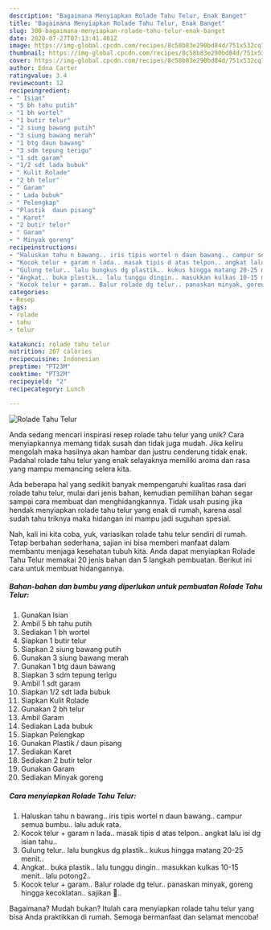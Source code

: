 ```yaml
---
description: "Bagaimana Menyiapkan Rolade Tahu Telur, Enak Banget"
title: "Bagaimana Menyiapkan Rolade Tahu Telur, Enak Banget"
slug: 300-bagaimana-menyiapkan-rolade-tahu-telur-enak-banget
date: 2020-07-27T07:13:41.401Z
image: https://img-global.cpcdn.com/recipes/8c58b83e290bd84d/751x532cq70/rolade-tahu-telur-foto-resep-utama.jpg
thumbnail: https://img-global.cpcdn.com/recipes/8c58b83e290bd84d/751x532cq70/rolade-tahu-telur-foto-resep-utama.jpg
cover: https://img-global.cpcdn.com/recipes/8c58b83e290bd84d/751x532cq70/rolade-tahu-telur-foto-resep-utama.jpg
author: Edna Carter
ratingvalue: 3.4
reviewcount: 12
recipeingredient:
- " Isian"
- "5 bh tahu putih"
- "1 bh wortel"
- "1 butir telur"
- "2 siung bawang putih"
- "3 siung bawang merah"
- "1 btg daun bawang"
- "3 sdm tepung terigu"
- "1 sdt garam"
- "1/2 sdt lada bubuk"
- " Kulit Rolade"
- "2 bh telur"
- " Garam"
- " Lada bubuk"
- " Pelengkap"
- "Plastik  daun pisang"
- " Karet"
- "2 butir telor"
- " Garam"
- " Minyak goreng"
recipeinstructions:
- "Haluskan tahu n bawang.. iris tipis wortel n daun bawang.. campur semua bumbu.. lalu aduk rata."
- "Kocok telur + garam n lada.. masak tipis d atas telpon.. angkat lalu isi dg isian tahu.."
- "Gulung telur.. lalu bungkus dg plastik.. kukus hingga matang 20-25 menit.."
- "Angkat.. buka plastik.. lalu tunggu dingin.. masukkan kulkas 10-15 menit.. lalu potong2.."
- "Kocok telur + garam.. Balur rolade dg telur.. panaskan minyak, goreng hingga kecoklatan.. sajikan 💛.."
categories:
- Resep
tags:
- rolade
- tahu
- telur

katakunci: rolade tahu telur 
nutrition: 267 calories
recipecuisine: Indonesian
preptime: "PT23M"
cooktime: "PT32M"
recipeyield: "2"
recipecategory: Lunch

---
```



![Rolade Tahu Telur](https://img-global.cpcdn.com/recipes/8c58b83e290bd84d/751x532cq70/rolade-tahu-telur-foto-resep-utama.jpg)

Anda sedang mencari inspirasi resep rolade tahu telur yang unik? Cara menyiapkannya memang tidak susah dan tidak juga mudah. Jika keliru mengolah maka hasilnya akan hambar dan justru cenderung tidak enak. Padahal rolade tahu telur yang enak selayaknya memiliki aroma dan rasa yang mampu memancing selera kita.



Ada beberapa hal yang sedikit banyak mempengaruhi kualitas rasa dari rolade tahu telur, mulai dari jenis bahan, kemudian pemilihan bahan segar sampai cara membuat dan menghidangkannya. Tidak usah pusing jika hendak menyiapkan rolade tahu telur yang enak di rumah, karena asal sudah tahu triknya maka hidangan ini mampu jadi suguhan spesial.


Nah, kali ini kita coba, yuk, variasikan rolade tahu telur sendiri di rumah. Tetap berbahan sederhana, sajian ini bisa memberi manfaat dalam membantu menjaga kesehatan tubuh kita. Anda dapat menyiapkan Rolade Tahu Telur memakai 20 jenis bahan dan 5 langkah pembuatan. Berikut ini cara untuk membuat hidangannya.

<!--inarticleads1-->

##### Bahan-bahan dan bumbu yang diperlukan untuk pembuatan Rolade Tahu Telur:

1. Gunakan  Isian
1. Ambil 5 bh tahu putih
1. Sediakan 1 bh wortel
1. Siapkan 1 butir telur
1. Siapkan 2 siung bawang putih
1. Gunakan 3 siung bawang merah
1. Gunakan 1 btg daun bawang
1. Siapkan 3 sdm tepung terigu
1. Ambil 1 sdt garam
1. Siapkan 1/2 sdt lada bubuk
1. Siapkan  Kulit Rolade
1. Gunakan 2 bh telur
1. Ambil  Garam
1. Sediakan  Lada bubuk
1. Siapkan  Pelengkap
1. Gunakan Plastik / daun pisang
1. Sediakan  Karet
1. Sediakan 2 butir telor
1. Gunakan  Garam
1. Sediakan  Minyak goreng




<!--inarticleads2-->

##### Cara menyiapkan Rolade Tahu Telur:

1. Haluskan tahu n bawang.. iris tipis wortel n daun bawang.. campur semua bumbu.. lalu aduk rata.
1. Kocok telur + garam n lada.. masak tipis d atas telpon.. angkat lalu isi dg isian tahu..
1. Gulung telur.. lalu bungkus dg plastik.. kukus hingga matang 20-25 menit..
1. Angkat.. buka plastik.. lalu tunggu dingin.. masukkan kulkas 10-15 menit.. lalu potong2..
1. Kocok telur + garam.. Balur rolade dg telur.. panaskan minyak, goreng hingga kecoklatan.. sajikan 💛..




Bagaimana? Mudah bukan? Itulah cara menyiapkan rolade tahu telur yang bisa Anda praktikkan di rumah. Semoga bermanfaat dan selamat mencoba!
